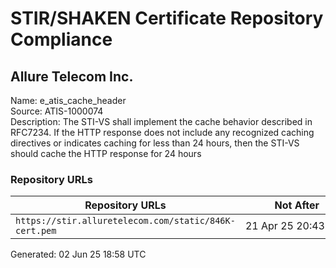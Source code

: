 # STIR/SHAKEN Certificate Repository Compliance

## Allure Telecom Inc.

Name: e_atis_cache_header\
Source: ATIS-1000074\
Description: The STI-VS shall implement the cache behavior described in RFC7234. If the HTTP response does not include any recognized caching directives or indicates caching for less than 24 hours, then the STI-VS should cache the HTTP response for 24 hours
### Repository URLs

| Repository URLs | Not After |  Problems | Link |
|-----------------|-----------|-----------|------|
| `https://stir.alluretelecom.com/static/846K-cert.pem` | 21&#160;Apr&#160;25&#160;20:43&#160;UTC | true | [view](../../REPOS/9b1df975617f8d879118d1a568207722669d5346/README.md) |


Generated: 02 Jun 25 18:58 UTC